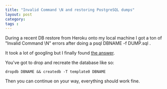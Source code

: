 ```yaml
---
title: "Invalid Command \N and restoring PostgreSQL dumps"
layout: post
category: 
tags : 
---
```


During a recent DB restore from Heroku onto my local machine I got a ton of
"Invalid Command \N" errors after doing a psql DBNAME -f DUMP.sql .

It took a lot of googling but I finally found [the
answer](http://openacs.org/forums/message-view?message_id=148479).

You've got to drop and recreate the database like so:

`dropdb DBNAME && createdb -T template0 DBNAME`

Then you can continue on your way, everything should work fine.

